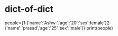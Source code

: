 # dict-of-dict
people={1:{'name':'Ashwi','age':'20':'sex':female'}2:{'name':'prasad','age':'25','sex':'male'}}
print(people)
